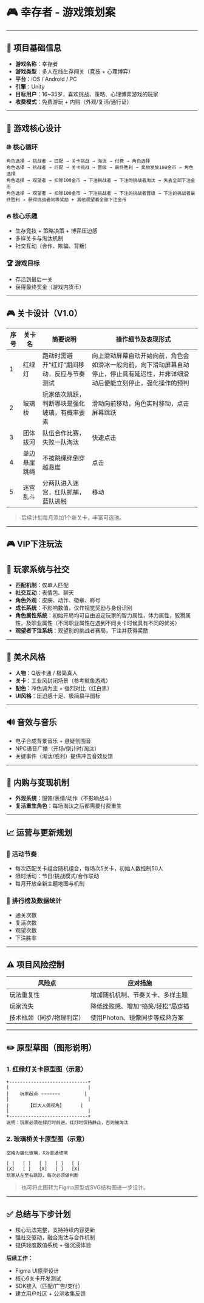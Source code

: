 # 🎮 幸存者 - 游戏策划案

---

## 🧩 项目基础信息

- **游戏名称**：幸存者
- **游戏类型**：多人在线生存闯关（竞技 + 心理博弈）
- **平台**：iOS / Android / PC
- **引擎**：Unity
- **目标用户**：16\~35岁，喜欢挑战、策略、心理博弈游戏的玩家
- **收费模式**：免费游玩 + 内购（外观/复活/通行证）

---

## 🎯 游戏核心设计

### 🌐 核心循环

```
角色选择 → 挑战者 → 匹配 → 关卡挑战 → 淘汰 → 付费 → 角色选择
角色选择 → 挑战者 → 匹配 → 关卡挑战 → 晋级 → 最终胜利 → 奖励发放100金币 → 角色选择
角色选择 → 观望者 → 扣除100金币 → 下注挑战者 → 下注的挑战者淘汰 → 失去全部下注金币
角色选择 → 观望者 → 扣除100金币 → 下注挑战者 → 下注的挑战者晋级 → 下注的挑战者最终胜利 → 获得挑战者同等奖励 + 其他观望着全部下注金币
```

### 🔥 核心乐趣

- 生存竞技 + 策略决策 + 博弈压迫感
- 多样关卡与淘汰机制
- 社交互动（合作、欺骗、背叛）

### 🏆 游戏目标

- 存活到最后一关
- 获得最终奖金（游戏内货币）

---

## 🎮 关卡设计（V1.0）

| 序号 | 关卡名  | 简要说明                 | 操作细节及表现形式
| -- | ---- | --------------------------- | -------------------|
| 1  | 红绿灯  | 跑动时需避开“红灯”期间移动，反应与节奏测试 | 向上滑动屏幕自动开始向前，角色会如滑冰一般向前，向下滑动屏幕自动停止，停止具有延迟性，并非详细滑动后便能立刻停止，强化操作的预判 |
| 2  | 玻璃桥  | 玩家依次跳跃，判断哪块是强化玻璃，有概率要素 | 滑动向前移动，角色实时移动，点击屏幕跳跃 |
| 3  | 团体拔河 | 队伍合作比赛，失败一队淘汰 | 快速点击 |
| 4  | 单边悬崖跳绳 | 不被跳绳绊倒穿越悬崖   | 点击 |
| 5  | 迷宫乱斗 | 分两队进入迷宫，红队抓捕，蓝队逃脱   | 移动 |

> 后续计划每月添加1个新关卡，丰富可选池。

---

## 🎮 VIP下注玩法


## 👤 玩家系统与社交

- **匹配机制**：仅单人匹配
- **社交互动**：表情包、聊天
- **角色外观**：皮肤、动作、徽章、称号
- **成长系统**：不影响数值，仅作视觉奖励与身份识别
- **角色属性系统**：初始开局均可自由设定玩家的智力属性，体力属性，狡猾属性，及职业属性（不同职业属性在遇到不同关卡时候具有不同的优劣）
- **观望者下注系统**：观望别的挑战者赛局，下注并获得奖励 

---

## 🎨 美术风格

- **人物**：Q版卡通 / 极简真人
- **关卡**：工业风封闭场景（参考鱿鱼游戏）
- **配色**：冷色调为主 + 强烈对比（红白黑）
- **UI风格**：压迫感十足、极简扁平图标

---

## 🔊 音效与音乐

- 电子合成背景音乐 + 悬疑氛围音
- NPC语音广播（开场/倒计时/淘汰）
- 关键事件（淘汰/胜利）提供冲击音效反馈

---

## 🛒 内购与变现机制

- **外观系统**：服饰/表情/动作（不影响战斗）
- **复活重生角色**：每场淘汰之后都需要付费重生

---

## 📈 运营与更新规划

### 🎯 活动节奏

- 每次匹配关卡组合随机组合，每场次5关卡，初始人数控制50人
- 限时活动：节日/挑战模式/合作联动
- 每月开放全新主题地图与机制

### 🏁 排行榜及数据统计

- 通关次数
- 复活次数
- 观望次数
- 下注胜率

---

## ⚠️ 项目风险控制

| 风险点           | 应对措施               |
| ------------- | ------------------ |
| 玩法重复性         | 增加随机机制、节奏关卡、多样主题   |
| 玩家流失          | 降低挫败感、增加“搞笑/轻松”局穿插 |
| 技术瓶颈（同步/物理判定） | 使用Photon、镜像同步等成熟方案 |

---

## ✏️ 原型草图（图形说明）

### 1. 红绿灯关卡原型图（示意）

```
+-----------------------------+
|                             |
|    玩家起点 →→→→→→→         |
|                             |
|       【巨大人偶视角】      |
|                             |
+-----------------------------+
说明：玩家必须在绿灯时前进，红灯时保持静止，否则被淘汰
```

### 2. 玻璃桥关卡原型图（示意）

```
空格为强化玻璃，X为普通玻璃

[ ]   [ ]   [ ]   [ ]   [ ]
[X]   [ ]   [X]   [ ]   [X]
玩家从左至右跳跃，每次必须做判断
```

> 也可将此图转为Figma原型或SVG结构图进一步设计。

---

## ✅ 总结与下步计划

- 核心玩法完整，支持持续内容更新
- 强社交驱动，融合淘汰与合作机制
- 提供轻度数值系统 + 强沉浸体验

**后续工作：**

- Figma UI原型设计
- 核心6关卡开发测试
- SDK接入（匹配/广告/支付）
- 建立用户社区 + 公测收集反馈

